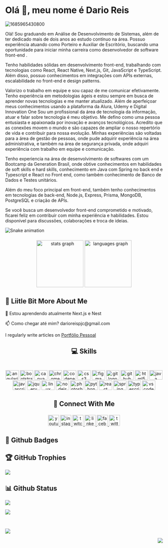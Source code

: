 # Olá 👋, meu nome é Dario Reis


![1685965430800](https://github.com/darioreisjr/darioreisjr/assets/85812823/b4c5fdf0-aace-443b-bda0-61926093387a)



Olá! Sou graduando em Análise de Desenvolvimento de Sistemas, além de ter dedicado mais de dois anos ao estudo contínuo na área. Possuo experiência atuando como Porteiro e Auxiliar de Escritório, buscando uma oportunidade para iniciar minha carreira como desenvolvedor de software front-end .

Tenho habilidades sólidas em desenvolvimento front-end, trabalhando com tecnologias como React, React Native, Next.js, Git, JavaScript e TypeScript. Além disso, possuo conhecimentos em integrações com APIs externas, escalabilidade no front-end e design patterns.

Valorizo o trabalho em equipe e sou capaz de me comunicar efetivamente. Tenho experiência em metodologias ágeis e estou sempre em busca de aprender novas tecnologias e me manter atualizado.
Além de aperfeiçoar meus conhecimentos usando a plataforma da Alura, Udemy e Digital Innovation One Sou um profissional da área de tecnologia da informação, atuar e falar sobre tecnologia é meu objetivo. Me defino como uma pessoa entusiasta e apaixonada por inovação e avanços tecnológicos. Acredito que as conexões movem o mundo e são capazes de ampliar o nosso repertório de vida e contribuir para nossa evolução. Minhas experiências são voltadas para a área de gestão de pessoas, onde pude adquirir experiência na área administrativa, e também na área de segurança privada, onde adquiri experiência com trabalho em equipe e comunicação. 

Tenho experiencia na área de desenvolvimento de softwares com um Bootcamp da Generation Brasil, onde obtive conhecimentos em habilidades de soft skills e hard skills, conhecimento em Java com Spring no back end e Typescript e React no Front end, como também conhecimento de Banco de Dados e Testes unitários. 

Além do meu foco principal em front-end, também tenho conhecimentos em tecnologias de back-end, Node.js, Express, Prisma, MongoDB, PostgreSQL e criação de APIs.

Se você busca um desenvolvedor front-end comprometido e motivado, ficarei feliz em contribuir com minha experiência e habilidades. Estou disponível para discussões, colaborações e troca de ideias.



![Snake animation](https://github.com/darioreisjr/darioreisjr/blob/output/github-contribution-grid-snake.svg)


###

<div align="center">
  <img src="https://github-readme-stats.vercel.app/api?hide_title=false&hide_rank=false&show_icons=true&include_all_commits=true&count_private=true&disable_animations=true&theme=radical&locale=pt-br&hide_border=true&username=darioreisjr" height="150" alt="stats graph"  />
  <img src="https://github-readme-stats.vercel.app/api/top-langs?locale=pt-br&hide_title=false&layout=compact&card_width=320&langs_count=10&theme=radical&hide_border=true&username=darioreisjr" height="150" alt="languages graph"  />
</div>


## 💫 Liitle Bit More About Me
<p>🌱 Estou aprendendo atualmente Next.js e Nest</p>
<p>📫 Como chegar até mim? darioreispjc@gmail.com</p>
<p>I regularly write articles on <a href="https://darioreisjr.vercel.app/"> Portfólio Pessoal</a></p>

<h2 align="center">💻 Skills</h2>

###

<br clear="both">

<div align="center">
  <img src="https://cdn.jsdelivr.net/gh/devicons/devicon/icons/angularjs/angularjs-original.svg" height="30" width="42" alt="angularjs logo"  />
  <img src="https://cdn.jsdelivr.net/gh/devicons/devicon/icons/bootstrap/bootstrap-original.svg" height="30" width="42" alt="bootstrap logo"  />
  <img src="https://cdn.jsdelivr.net/gh/devicons/devicon/icons/canva/canva-original.svg" height="30" width="42" alt="canva logo"  />
  <img src="https://cdn.jsdelivr.net/gh/devicons/devicon/icons/chrome/chrome-original.svg" height="30" width="42" alt="chrome logo"  />
  <img src="https://cdn.jsdelivr.net/gh/devicons/devicon/icons/codepen/codepen-plain.svg" height="30" width="42" alt="codepen logo"  />
  <img src="https://cdn.jsdelivr.net/gh/devicons/devicon/icons/css3/css3-original.svg" height="30" width="42" alt="css3 logo"  />
  <img src="https://cdn.jsdelivr.net/gh/devicons/devicon/icons/figma/figma-original.svg" height="30" width="42" alt="figma logo"  />
  <img src="https://cdn.jsdelivr.net/gh/devicons/devicon/icons/git/git-original.svg" height="30" width="42" alt="git logo"  />
  <img src="https://cdn.jsdelivr.net/gh/devicons/devicon/icons/github/github-original.svg" height="30" width="42" alt="github logo"  />
  <img src="https://cdn.jsdelivr.net/gh/devicons/devicon/icons/html5/html5-original.svg" height="30" width="42" alt="html5 logo"  />
  <img src="https://cdn.jsdelivr.net/gh/devicons/devicon/icons/java/java-original.svg" height="30" width="42" alt="java logo"  />
  <img src="https://cdn.jsdelivr.net/gh/devicons/devicon/icons/javascript/javascript-original.svg" height="30" width="42" alt="javascript logo"  />
  <img src="https://cdn.jsdelivr.net/gh/devicons/devicon/icons/jquery/jquery-original.svg" height="30" width="42" alt="jquery logo"  />
  <img src="https://cdn.jsdelivr.net/gh/devicons/devicon/icons/linux/linux-original.svg" height="30" width="42" alt="linux logo"  />
  <img src="https://cdn.jsdelivr.net/gh/devicons/devicon/icons/nodejs/nodejs-original.svg" height="30" width="42" alt="nodejs logo"  />
  <img src="https://cdn.jsdelivr.net/gh/devicons/devicon/icons/photoshop/photoshop-plain.svg" height="30" width="42" alt="photoshop logo"  />
  <img src="https://cdn.jsdelivr.net/gh/devicons/devicon/icons/python/python-original.svg" height="30" width="42" alt="python logo"  />
  <img src="https://cdn.jsdelivr.net/gh/devicons/devicon/icons/react/react-original.svg" height="30" width="42" alt="react logo"  />
  <img src="https://cdn.jsdelivr.net/gh/devicons/devicon/icons/spring/spring-original.svg" height="30" width="42" alt="spring logo"  />
  <img src="https://cdn.jsdelivr.net/gh/devicons/devicon/icons/typescript/typescript-original.svg" height="30" width="42" alt="typescript logo"  />
  <img src="https://cdn.jsdelivr.net/gh/devicons/devicon/icons/vscode/vscode-original.svg" height="30" width="42" alt="vscode logo"  />
</div>

<h2 align="center">👥 Connect With Me</h2>

###

<div align="center">
  <a href="https://www.youtube.com/channel/UC7NEd-99D2RQELhBAQ-Bzfw" target="_blank">
    <img src="https://img.shields.io/static/v1?message=Youtube&logo=youtube&label=&color=FF0000&logoColor=white&labelColor=&style=for-the-badge" height="35" alt="youtube logo"  />
  </a>
  <a href="https://www.instagram.com/darioreisjr/" target="_blank">
    <img src="https://img.shields.io/static/v1?message=Instagram&logo=instagram&label=&color=E4405F&logoColor=white&labelColor=&style=for-the-badge" height="35" alt="instagram logo"  />
  </a>
  <a href="https://www.twitch.tv/darioreisjr" target="_blank">
    <img src="https://img.shields.io/static/v1?message=Twitch&logo=twitch&label=&color=9146FF&logoColor=white&labelColor=&style=for-the-badge" height="35" alt="twitch logo"  />
  </a>
  <a href="https://www.linkedin.com/in/darioreisjr/" target="_blank">
    <img src="https://img.shields.io/static/v1?message=LinkedIn&logo=linkedin&label=&color=0077B5&logoColor=white&labelColor=&style=for-the-badge" height="35" alt="linkedin logo"  />
  </a>
  <a href="https://www.facebook.com/darioreisjr/" target="_blank">
    <img src="https://img.shields.io/static/v1?message=Facebook&logo=facebook&label=&color=1877F2&logoColor=white&labelColor=&style=for-the-badge" height="35" alt="facebook logo"  />
  </a>
  <a href="https://twitter.com/darioreisjr" target="_blank">
    <img src="https://img.shields.io/static/v1?message=Twitter&logo=twitter&label=&color=1DA1F2&logoColor=white&labelColor=&style=for-the-badge" height="35" alt="twitter logo"  />
  </a>
</div>

## 🌟 Github Badges
<p>
</p>

## 🏆 GitHub Trophies

<p><img src="https://github-profile-trophy.vercel.app/?username=darioreisjr">
</p>

## 📊 Github Status

<p><img src="https://activity-graph.herokuapp.com/graph?username=darioreisjr"><p>

<p><img src="https://metrics.lecoq.io/darioreisjr"><p>

<br clear="both">

<p><img src="https://github-readme-streak-stats.herokuapp.com/?user=darioreisjr"><p>

<img align="right" src="https://profile-counter.glitch.me/darioreisjr/count.svg?"  />
